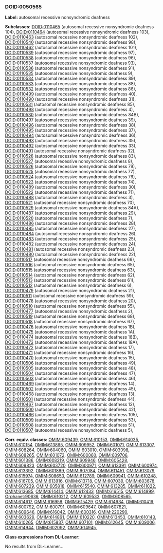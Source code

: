 
### [DOID:0050565](http://purl.obolibrary.org/obo/DOID_0050565)
**Label:** autosomal recessive nonsyndromic deafness

**Subclasses:** [DOID:0110465](http://purl.obolibrary.org/obo/DOID_0110465) (autosomal recessive nonsyndromic deafness 104), [DOID:0110464](http://purl.obolibrary.org/obo/DOID_0110464) (autosomal recessive nonsyndromic deafness 103), [DOID:0110463](http://purl.obolibrary.org/obo/DOID_0110463) (autosomal recessive nonsyndromic deafness 102), [DOID:0110540](http://purl.obolibrary.org/obo/DOID_0110540) (autosomal recessive nonsyndromic deafness 98), [DOID:0110462](http://purl.obolibrary.org/obo/DOID_0110462) (autosomal recessive nonsyndromic deafness 101), [DOID:0110539](http://purl.obolibrary.org/obo/DOID_0110539) (autosomal recessive nonsyndromic deafness 97), [DOID:0110538](http://purl.obolibrary.org/obo/DOID_0110538) (autosomal recessive nonsyndromic deafness 96), [DOID:0110537](http://purl.obolibrary.org/obo/DOID_0110537) (autosomal recessive nonsyndromic deafness 93), [DOID:0110536](http://purl.obolibrary.org/obo/DOID_0110536) (autosomal recessive nonsyndromic deafness 91), [DOID:0110535](http://purl.obolibrary.org/obo/DOID_0110535) (autosomal recessive nonsyndromic deafness 9), [DOID:0110534](http://purl.obolibrary.org/obo/DOID_0110534) (autosomal recessive nonsyndromic deafness 89), [DOID:0110533](http://purl.obolibrary.org/obo/DOID_0110533) (autosomal recessive nonsyndromic deafness 88), [DOID:0110532](http://purl.obolibrary.org/obo/DOID_0110532) (autosomal recessive nonsyndromic deafness 86), [DOID:0110499](http://purl.obolibrary.org/obo/DOID_0110499) (autosomal recessive nonsyndromic deafness 40), [DOID:0110490](http://purl.obolibrary.org/obo/DOID_0110490) (autosomal recessive nonsyndromic deafness 31), [DOID:0110531](http://purl.obolibrary.org/obo/DOID_0110531) (autosomal recessive nonsyndromic deafness 85), [DOID:0110498](http://purl.obolibrary.org/obo/DOID_0110498) (autosomal recessive nonsyndromic deafness 4), [DOID:0110530](http://purl.obolibrary.org/obo/DOID_0110530) (autosomal recessive nonsyndromic deafness 84B), [DOID:0110497](http://purl.obolibrary.org/obo/DOID_0110497) (autosomal recessive nonsyndromic deafness 39), [DOID:0110496](http://purl.obolibrary.org/obo/DOID_0110496) (autosomal recessive nonsyndromic deafness 38), [DOID:0110495](http://purl.obolibrary.org/obo/DOID_0110495) (autosomal recessive nonsyndromic deafness 37), [DOID:0110494](http://purl.obolibrary.org/obo/DOID_0110494) (autosomal recessive nonsyndromic deafness 36), [DOID:0110493](http://purl.obolibrary.org/obo/DOID_0110493) (autosomal recessive nonsyndromic deafness 35), [DOID:0110492](http://purl.obolibrary.org/obo/DOID_0110492) (autosomal recessive nonsyndromic deafness 33), [DOID:0110491](http://purl.obolibrary.org/obo/DOID_0110491) (autosomal recessive nonsyndromic deafness 32), [DOID:0110528](http://purl.obolibrary.org/obo/DOID_0110528) (autosomal recessive nonsyndromic deafness 83), [DOID:0110527](http://purl.obolibrary.org/obo/DOID_0110527) (autosomal recessive nonsyndromic deafness 8), [DOID:0110526](http://purl.obolibrary.org/obo/DOID_0110526) (autosomal recessive nonsyndromic deafness 79), [DOID:0110525](http://purl.obolibrary.org/obo/DOID_0110525) (autosomal recessive nonsyndromic deafness 77), [DOID:0110524](http://purl.obolibrary.org/obo/DOID_0110524) (autosomal recessive nonsyndromic deafness 76), [DOID:0110523](http://purl.obolibrary.org/obo/DOID_0110523) (autosomal recessive nonsyndromic deafness 74), [DOID:0110489](http://purl.obolibrary.org/obo/DOID_0110489) (autosomal recessive nonsyndromic deafness 30), [DOID:0110522](http://purl.obolibrary.org/obo/DOID_0110522) (autosomal recessive nonsyndromic deafness 71), [DOID:0110488](http://purl.obolibrary.org/obo/DOID_0110488) (autosomal recessive nonsyndromic deafness 3), [DOID:0110521](http://purl.obolibrary.org/obo/DOID_0110521) (autosomal recessive nonsyndromic deafness 70), [DOID:0110529](http://purl.obolibrary.org/obo/DOID_0110529) (autosomal recessive nonsyndromic deafness 84A), [DOID:0110487](http://purl.obolibrary.org/obo/DOID_0110487) (autosomal recessive nonsyndromic deafness 29), [DOID:0110520](http://purl.obolibrary.org/obo/DOID_0110520) (autosomal recessive nonsyndromic deafness 7), [DOID:0110486](http://purl.obolibrary.org/obo/DOID_0110486) (autosomal recessive nonsyndromic deafness 28), [DOID:0110485](http://purl.obolibrary.org/obo/DOID_0110485) (autosomal recessive nonsyndromic deafness 27), [DOID:0110484](http://purl.obolibrary.org/obo/DOID_0110484) (autosomal recessive nonsyndromic deafness 26), [DOID:0110483](http://purl.obolibrary.org/obo/DOID_0110483) (autosomal recessive nonsyndromic deafness 25), [DOID:0110482](http://purl.obolibrary.org/obo/DOID_0110482) (autosomal recessive nonsyndromic deafness 24), [DOID:0110481](http://purl.obolibrary.org/obo/DOID_0110481) (autosomal recessive nonsyndromic deafness 23), [DOID:0110480](http://purl.obolibrary.org/obo/DOID_0110480) (autosomal recessive nonsyndromic deafness 22), [DOID:0110517](http://purl.obolibrary.org/obo/DOID_0110517) (autosomal recessive nonsyndromic deafness 66), [DOID:0110516](http://purl.obolibrary.org/obo/DOID_0110516) (autosomal recessive nonsyndromic deafness 65), [DOID:0110515](http://purl.obolibrary.org/obo/DOID_0110515) (autosomal recessive nonsyndromic deafness 63), [DOID:0110514](http://purl.obolibrary.org/obo/DOID_0110514) (autosomal recessive nonsyndromic deafness 62), [DOID:0110513](http://purl.obolibrary.org/obo/DOID_0110513) (autosomal recessive nonsyndromic deafness 61), [DOID:0110512](http://purl.obolibrary.org/obo/DOID_0110512) (autosomal recessive nonsyndromic deafness 6), [DOID:0110479](http://purl.obolibrary.org/obo/DOID_0110479) (autosomal recessive nonsyndromic deafness 21), [DOID:0110511](http://purl.obolibrary.org/obo/DOID_0110511) (autosomal recessive nonsyndromic deafness 59), [DOID:0110478](http://purl.obolibrary.org/obo/DOID_0110478) (autosomal recessive nonsyndromic deafness 20), [DOID:0110510](http://purl.obolibrary.org/obo/DOID_0110510) (autosomal recessive nonsyndromic deafness 55), [DOID:0110477](http://purl.obolibrary.org/obo/DOID_0110477) (autosomal recessive nonsyndromic deafness 2), [DOID:0110519](http://purl.obolibrary.org/obo/DOID_0110519) (autosomal recessive nonsyndromic deafness 68), [DOID:0110518](http://purl.obolibrary.org/obo/DOID_0110518) (autosomal recessive nonsyndromic deafness 67), [DOID:0110476](http://purl.obolibrary.org/obo/DOID_0110476) (autosomal recessive nonsyndromic deafness 1B), [DOID:0110475](http://purl.obolibrary.org/obo/DOID_0110475) (autosomal recessive nonsyndromic deafness 1A), [DOID:0110474](http://purl.obolibrary.org/obo/DOID_0110474) (autosomal recessive nonsyndromic deafness 18B), [DOID:0110473](http://purl.obolibrary.org/obo/DOID_0110473) (autosomal recessive nonsyndromic deafness 18A), [DOID:0110472](http://purl.obolibrary.org/obo/DOID_0110472) (autosomal recessive nonsyndromic deafness 17), [DOID:0110471](http://purl.obolibrary.org/obo/DOID_0110471) (autosomal recessive nonsyndromic deafness 16), [DOID:0110470](http://purl.obolibrary.org/obo/DOID_0110470) (autosomal recessive nonsyndromic deafness 15), [DOID:0110506](http://purl.obolibrary.org/obo/DOID_0110506) (autosomal recessive nonsyndromic deafness 49), [DOID:0110505](http://purl.obolibrary.org/obo/DOID_0110505) (autosomal recessive nonsyndromic deafness 48), [DOID:0110504](http://purl.obolibrary.org/obo/DOID_0110504) (autosomal recessive nonsyndromic deafness 47), [DOID:0110503](http://purl.obolibrary.org/obo/DOID_0110503) (autosomal recessive nonsyndromic deafness 46), [DOID:0110469](http://purl.obolibrary.org/obo/DOID_0110469) (autosomal recessive nonsyndromic deafness 14), [DOID:0110502](http://purl.obolibrary.org/obo/DOID_0110502) (autosomal recessive nonsyndromic deafness 45), [DOID:0110468](http://purl.obolibrary.org/obo/DOID_0110468) (autosomal recessive nonsyndromic deafness 13), [DOID:0110501](http://purl.obolibrary.org/obo/DOID_0110501) (autosomal recessive nonsyndromic deafness 44), [DOID:0110467](http://purl.obolibrary.org/obo/DOID_0110467) (autosomal recessive nonsyndromic deafness 12), [DOID:0110500](http://purl.obolibrary.org/obo/DOID_0110500) (autosomal recessive nonsyndromic deafness 42), [DOID:0110466](http://purl.obolibrary.org/obo/DOID_0110466) (autosomal recessive nonsyndromic deafness 105), [DOID:0110509](http://purl.obolibrary.org/obo/DOID_0110509) (autosomal recessive nonsyndromic deafness 53), [DOID:0110508](http://purl.obolibrary.org/obo/DOID_0110508) (autosomal recessive nonsyndromic deafness 51), [DOID:0110507](http://purl.obolibrary.org/obo/DOID_0110507) (autosomal recessive nonsyndromic deafness 5), 

**Corr. equiv. classes:** [OMIM:609439](http://purl.obolibrary.org/obo/OMIM_609439), [OMIM:610153](http://purl.obolibrary.org/obo/OMIM_610153), [OMIM:614035](http://purl.obolibrary.org/obo/OMIM_614035), [OMIM:610154](http://purl.obolibrary.org/obo/OMIM_610154), [OMIM:613865](http://purl.obolibrary.org/obo/OMIM_613865), [OMIM:609952](http://purl.obolibrary.org/obo/OMIM_609952), [OMIM:601071](http://purl.obolibrary.org/obo/OMIM_601071), [OMIM:613307](http://purl.obolibrary.org/obo/OMIM_613307), [OMIM:608264](http://purl.obolibrary.org/obo/OMIM_608264), [OMIM:604060](http://purl.obolibrary.org/obo/OMIM_604060), [OMIM:603010](http://purl.obolibrary.org/obo/OMIM_603010), [OMIM:603098](http://purl.obolibrary.org/obo/OMIM_603098), [OMIM:608265](http://purl.obolibrary.org/obo/OMIM_608265), [OMIM:601072](http://purl.obolibrary.org/obo/OMIM_601072), [OMIM:600060](http://purl.obolibrary.org/obo/OMIM_600060), [OMIM:609706](http://purl.obolibrary.org/obo/OMIM_609706), [OMIM:601386](http://purl.obolibrary.org/obo/OMIM_601386), [OMIM:608219](http://purl.obolibrary.org/obo/OMIM_608219), [OMIM:609946](http://purl.obolibrary.org/obo/OMIM_609946), [OMIM:605428](http://purl.obolibrary.org/obo/OMIM_605428), [OMIM:609823](http://purl.obolibrary.org/obo/OMIM_609823), [OMIM:603720](http://purl.obolibrary.org/obo/OMIM_603720), [OMIM:600971](http://purl.obolibrary.org/obo/OMIM_600971), [OMIM:613391](http://purl.obolibrary.org/obo/OMIM_613391), [OMIM:600974](http://purl.obolibrary.org/obo/OMIM_600974), [OMIM:613392](http://purl.obolibrary.org/obo/OMIM_613392), [OMIM:601869](http://purl.obolibrary.org/obo/OMIM_601869), [OMIM:607084](http://purl.obolibrary.org/obo/OMIM_607084), [OMIM:611451](http://purl.obolibrary.org/obo/OMIM_611451), [OMIM:613079](http://purl.obolibrary.org/obo/OMIM_613079), [OMIM:615974](http://purl.obolibrary.org/obo/OMIM_615974), [OMIM:608653](http://purl.obolibrary.org/obo/OMIM_608653), [OMIM:612789](http://purl.obolibrary.org/obo/OMIM_612789), [OMIM:609941](http://purl.obolibrary.org/obo/OMIM_609941), [OMIM:610248](http://purl.obolibrary.org/obo/OMIM_610248), [OMIM:616705](http://purl.obolibrary.org/obo/OMIM_616705), [OMIM:613916](http://purl.obolibrary.org/obo/OMIM_613916), [OMIM:613718](http://purl.obolibrary.org/obo/OMIM_613718), [OMIM:607039](http://purl.obolibrary.org/obo/OMIM_607039), [OMIM:603678](http://purl.obolibrary.org/obo/OMIM_603678), [OMIM:607239](http://purl.obolibrary.org/obo/OMIM_607239), [OMIM:605818](http://purl.obolibrary.org/obo/OMIM_605818), [OMIM:615540](http://purl.obolibrary.org/obo/OMIM_615540), [OMIM:613285](http://purl.obolibrary.org/obo/OMIM_613285), [OMIM:611022](http://purl.obolibrary.org/obo/OMIM_611022), [OMIM:613685](http://purl.obolibrary.org/obo/OMIM_613685), [OMIM:614414](http://purl.obolibrary.org/obo/OMIM_614414), [OMIM:612433](http://purl.obolibrary.org/obo/OMIM_612433), [OMIM:616515](http://purl.obolibrary.org/obo/OMIM_616515), [OMIM:614899](http://purl.obolibrary.org/obo/OMIM_614899), [Orphanet:90636](http://www.orpha.net/ORDO/Orphanet_90636), [OMIM:610212](http://purl.obolibrary.org/obo/OMIM_610212), [OMIM:609533](http://purl.obolibrary.org/obo/OMIM_609533), [OMIM:608565](http://purl.obolibrary.org/obo/OMIM_608565), [OMIM:614617](http://purl.obolibrary.org/obo/OMIM_614617), [OMIM:616958](http://purl.obolibrary.org/obo/OMIM_616958), [OMIM:615429](http://purl.obolibrary.org/obo/OMIM_615429), [OMIM:614934](http://purl.obolibrary.org/obo/OMIM_614934), [OMIM:610419](http://purl.obolibrary.org/obo/OMIM_610419), [OMIM:600792](http://purl.obolibrary.org/obo/OMIM_600792), [OMIM:600791](http://purl.obolibrary.org/obo/OMIM_600791), [OMIM:609647](http://purl.obolibrary.org/obo/OMIM_609647), [OMIM:607821](http://purl.obolibrary.org/obo/OMIM_607821), [OMIM:609646](http://purl.obolibrary.org/obo/OMIM_609646), [OMIM:616042](http://purl.obolibrary.org/obo/OMIM_616042), [OMIM:600316](http://purl.obolibrary.org/obo/OMIM_600316), [OMIM:220290](http://purl.obolibrary.org/obo/OMIM_220290), [OMIM:603629](http://purl.obolibrary.org/obo/OMIM_603629), [OMIM:614861](http://purl.obolibrary.org/obo/OMIM_614861), [OMIM:610220](http://purl.obolibrary.org/obo/OMIM_610220), [OMIM:613453](http://purl.obolibrary.org/obo/OMIM_613453), [OMIM:610143](http://purl.obolibrary.org/obo/OMIM_610143), [OMIM:610265](http://purl.obolibrary.org/obo/OMIM_610265), [OMIM:615837](http://purl.obolibrary.org/obo/OMIM_615837), [OMIM:607101](http://purl.obolibrary.org/obo/OMIM_607101), [OMIM:612645](http://purl.obolibrary.org/obo/OMIM_612645), [OMIM:609006](http://purl.obolibrary.org/obo/OMIM_609006), [OMIM:614944](http://purl.obolibrary.org/obo/OMIM_614944), [OMIM:602092](http://purl.obolibrary.org/obo/OMIM_602092), [OMIM:614945](http://purl.obolibrary.org/obo/OMIM_614945), 

**Class expressions from DL-Learner:**

No results from DL-Learner...



